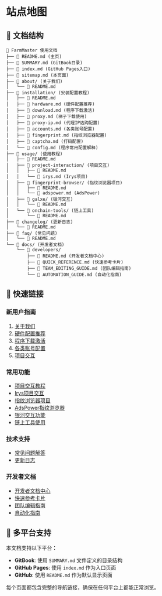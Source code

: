 # 站点地图

## 📁 文档结构

```
📁 FarmMaster 使用文档
├── 📄 README.md (主页)
├── 📄 SUMMARY.md (GitBook目录)
├── 📄 index.md (GitHub Pages入口)
├── 📄 sitemap.md (本页面)
├── 📁 about/ (关于我们)
│   └── 📄 README.md
├── 📁 installation/ (安装配置教程)
│   ├── 📄 README.md
│   ├── 📄 hardware.md (硬件配置推荐)
│   ├── 📄 download.md (程序下载激活)
│   ├── 📄 proxy.md (梯子下载使用)
│   ├── 📄 proxy-ip.md (代理IP选购配置)
│   ├── 📄 accounts.md (各类账号配置)
│   ├── 📄 fingerprint.md (指纹浏览器配置)
│   ├── 📄 captcha.md (打码配置)
│   └── 📄 config.md (程序常用配置解释)
├── 📁 usage/ (使用教程)
│   ├── 📄 README.md
│   ├── 📁 project-interaction/ (项目交互)
│   │   ├── 📄 README.md
│   │   └── 📄 irys.md (Irys项目)
│   ├── 📁 fingerprint-browser/ (指纹浏览器项目)
│   │   ├── 📄 README.md
│   │   └── 📄 adspower.md (AdsPower)
│   ├── 📁 galxe/ (银河交互)
│   │   └── 📄 README.md
│   └── 📁 onchain-tools/ (链上工具)
│       └── 📄 README.md
├── 📁 changelog/ (更新日志)
│   └── 📄 README.md
├── 📁 faq/ (常见问题)
│   └── 📄 README.md
└── 📁 docs/ (开发者文档)
    └── 📁 developers/
        ├── 📄 README.md (开发者文档中心)
        ├── 📄 QUICK_REFERENCE.md (快速参考卡片)
        ├── 📄 TEAM_EDITING_GUIDE.md (团队编辑指南)
        └── 📄 AUTOMATION_GUIDE.md (自动化指南)
```

## 🔗 快速链接

### 新用户指南
1. [关于我们](about/README.md)
2. [硬件配置推荐](installation/hardware.md)
3. [程序下载激活](installation/download.md)
4. [各类账号配置](installation/accounts.md)
5. [项目交互](usage/project-interaction/README.md)

### 常用功能
- [项目交互教程](usage/project-interaction/README.md)
- [Irys项目交互](usage/project-interaction/irys.md)
- [指纹浏览器项目](usage/fingerprint-browser/README.md)
- [AdsPower指纹浏览器](usage/fingerprint-browser/adspower.md)
- [银河交互功能](usage/galxe/README.md)
- [链上工具使用](usage/onchain-tools/README.md)

### 技术支持
- [常见问题解答](faq/README.md)
- [更新日志](changelog/README.md)

### 开发者文档
- [开发者文档中心](docs/developers/README.md)
- [快速参考卡片](docs/developers/QUICK_REFERENCE.md)
- [团队编辑指南](docs/developers/TEAM_EDITING_GUIDE.md)
- [自动化指南](docs/developers/AUTOMATION_GUIDE.md)

## 📱 多平台支持

本文档支持以下平台：
- **GitBook**: 使用 `SUMMARY.md` 文件定义的目录结构
- **GitHub Pages**: 使用 `index.md` 作为入口页面
- **GitHub**: 使用 `README.md` 作为默认显示页面

每个页面都包含完整的导航链接，确保在任何平台上都能正常浏览。
